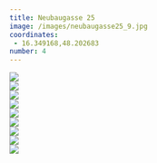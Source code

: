 ```yaml
---
title: Neubaugasse 25
image: /images/neubaugasse25_9.jpg
coordinates:
 - 16.349168,48.202683
number: 4
---
```



<div class="photos">
<div class="cell"><img src="https://csvuh86c.cloudimg.io/s/width/1200/http://kseniadisterhof.github.io{{site.url}}/images/neubaugasse25_9.jpg" ></div>
<div class="cell"><img src="https://csvuh86c.cloudimg.io/s/width/1200/http://kseniadisterhof.github.io{{site.url}}/images/neubaugasse25_7.jpg" ></div>
<div class="cell"><img src="https://csvuh86c.cloudimg.io/s/width/1200/http://kseniadisterhof.github.io{{site.url}}/images/neubaugasse25_2.jpg" ></div>
<div class="cell"><img src="https://csvuh86c.cloudimg.io/s/width/1200/http://kseniadisterhof.github.io{{site.url}}/images/neubaugasse25_1.jpg" ></div>

<div class="cell"><img src="https://csvuh86c.cloudimg.io/s/width/1200/http://kseniadisterhof.github.io{{site.url}}/images/neubaugasse25_4.jpg" ></div>
<div class="cell"><img src="https://csvuh86c.cloudimg.io/s/width/1200/http://kseniadisterhof.github.io{{site.url}}/images/neubaugasse25_5.jpg" ></div>
<div class="cell"><img src="https://csvuh86c.cloudimg.io/s/width/1200/http://kseniadisterhof.github.io{{site.url}}/images/neubaugasse25_3.jpg" ></div>
<div class="cell"><img src="https://csvuh86c.cloudimg.io/s/width/1200/http://kseniadisterhof.github.io{{site.url}}/images/neubaugasse25_6.jpg" ></div>

<div class="cell"><img src="https://csvuh86c.cloudimg.io/s/width/1200/http://kseniadisterhof.github.io{{site.url}}/images/neubaugasse25_8.jpg" ></div>



</div>
